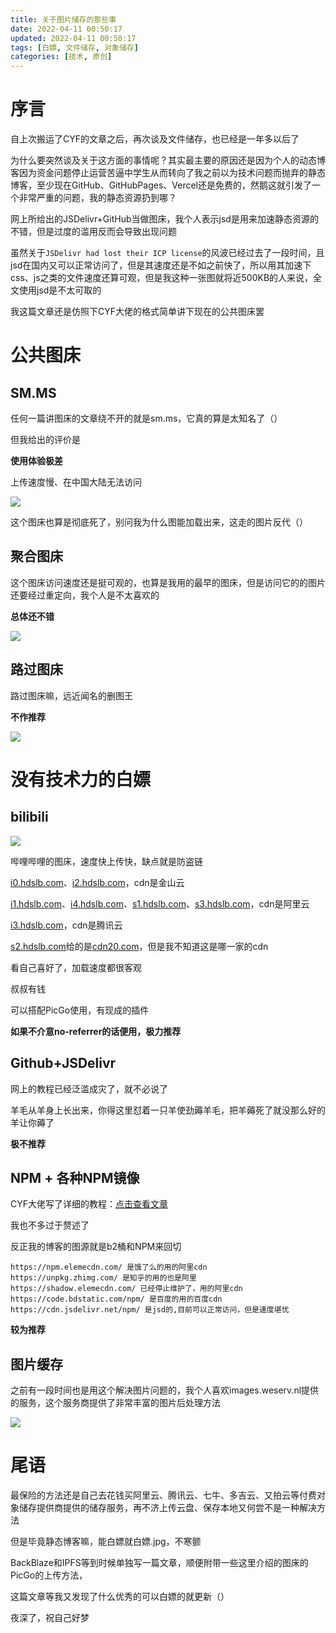 ```yaml
---
title: 关于图片储存的那些事
date: 2022-04-11 00:50:17
updated: 2022-04-11 00:50:17
tags: [白嫖, 文件储存, 对象储存]
categories: [技术, 原创]
---
```


# 序言

自上次搬运了CYF的文章之后，再次谈及文件储存，也已经是一年多以后了

为什么要突然谈及关于这方面的事情呢？其实最主要的原因还是因为个人的动态博客因为资金问题停止运营<span class="heimus" title="你知道的太多了">苦逼中学生</span>从而转向了我之前以为技术问题而抛弃的静态博客，至少现在GitHub、GitHubPages、Vercel还是免费的，然鹅这就引发了一个非常严重的问题，我的静态资源扔到哪？

<!-- more -->

网上所给出的JSDelivr+GitHub当做图床，我个人表示jsd是用来加速静态资源的不错，但是过度的滥用反而会导致出现问题

虽然关于`JSDelivr had lost their ICP license`的风波已经过去了一段时间，且jsd在国内又可以正常访问了，但是其速度还是不如之前快了，所以用其加速下css、js之类的文件速度还算可观，但是我这种一张图就将近500KB的人来说，全文使用jsd是不太可取的

我这篇文章还是仿照下CYF大佬的格式简单讲下现在的公共图床罢

# 公共图床

## SM.MS

任何一篇讲图床的文章绕不开的就是sm.ms，它真的算是太知名了（）

但我给出的评价是

**使用体验极差**

上传速度慢、在中国大陆无法访问

![](https://images.weserv.nl/?q=100&url=https://s2.loli.net/2022/04/10/wOSq3TekxaYZfRl.jpg)

这个图床也算是彻底死了，别问我为什么图能加载出来，这走的图片反代（）

## 聚合图床

这个图床访问速度还是挺可观的，也算是我用的最早的图床，但是访问它的的图片还要经过重定向，我个人是不太喜欢的

**总体还不错**

![](https://pic.imgdb.cn/item/5eee096c14195aa594064c7d.gif)

## 路过图床

路过图床嘛，远近闻名的删图王

**不作推荐**

![](https://s1.ax1x.com/2022/04/10/LALWCD.jpg)

# 没有技术力的白嫖

## bilibili

<img src="https://i0.hdslb.com/bfs/album/a7fbf71215ebafaf7865d8bd57f19f20605fba1f.jpg" referrerpolicy="no-referrer">

哔哩哔哩的图床，速度快上传快，缺点就是防盗链

[i0.hdslb.com](i0.hdslb.com)、[i2.hdslb.com](i2.hdslb.com)，cdn是金山云

[i1.hdslb.com](i1.hdslb.com)、[i4.hdslb.com](i4.hdslb.com)、[s1.hdslb.com](s1.hdslb.com)、[s3.hdslb.com](s3.hdslb.com)，cdn是阿里云

[i3.hdslb.com](i3.hdslb.com)，cdn是腾讯云


[s2.hdslb.com](s2.hdslb.com)给的是[cdn20.com](cdn20.com)，但是我不知道这是哪一家的cdn

看自己喜好了，加载速度都很客观

<span class="heimu">叔叔有钱</span>

可以搭配PicGo使用，有现成的插件

**如果不介意no-referrer的话便用，极力推荐**

## Github+JSDelivr
网上的教程已经泛滥成灾了，就不必说了

羊毛从羊身上长出来，你得这里怼着一只羊使劲薅羊毛，把羊薅死了就没那么好的羊让你薅了

**极不推荐**

## NPM + 各种NPM镜像
CYF大佬写了详细的教程：[点击查看文章](https://blog.cyfan.top/p/eb490c73.html#npm-JSDelivr-amp-amp-Zhimg-amp-amp-bdstatic-amp-amp-%E8%87%AA%E5%AE%9A%E4%B9%89%E9%95%9C%E5%83%8F)

我也不多过于赘述了

反正我的博客的图源就是b2桶和NPM来回切

```
https://npm.elemecdn.com/ 是饿了么的用的阿里cdn
https://unpkg.zhimg.com/ 是知乎的用的也是阿里
https://shadow.elemecdn.com/ 已经停止维护了，用的阿里cdn
https://code.bdstatic.com/npm/ 是百度的用的百度cdn
https://cdn.jsdelivr.net/npm/ 是jsd的,目前可以正常访问，但是速度堪忧
```

**较为推荐**

## 图片缓存

之前有一段时间也是用这个解决图片问题的，我个人喜欢images.weserv.nl提供的服务，这个服务商提供了非常丰富的图片后处理方法

![](https://images.weserv.nl/?q=100&url=https://cdn.jsdelivr.net/gh/tianxiang-tester/tianxiang-oss@master/img/24/86.jpg)

# 尾语

最保险的方法还是自己去花钱买阿里云、腾讯云、七牛、多吉云、又拍云等付费对象储存提供商提供的储存服务，再不济上传云盘、保存本地又何尝不是一种解决方法

但是毕竟静态博客嘛，能白嫖就白嫖.jpg，不寒颤

BackBlaze和IPFS等到时候单独写一篇文章，顺便附带一些这里介绍的图床的PicGo的上传方法，

这篇文章等我又发现了什么优秀的可以白嫖的就更新（）

夜深了，祝自己好梦
